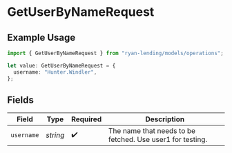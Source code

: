 # GetUserByNameRequest

## Example Usage

```typescript
import { GetUserByNameRequest } from "ryan-lending/models/operations";

let value: GetUserByNameRequest = {
  username: "Hunter.Windler",
};
```

## Fields

| Field                                                      | Type                                                       | Required                                                   | Description                                                |
| ---------------------------------------------------------- | ---------------------------------------------------------- | ---------------------------------------------------------- | ---------------------------------------------------------- |
| `username`                                                 | *string*                                                   | :heavy_check_mark:                                         | The name that needs to be fetched. Use user1 for testing.  |